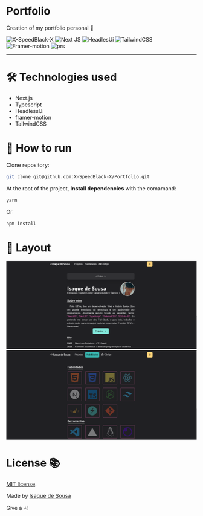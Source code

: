# Portfolio

Creation of my portfolio personal 🚀

![X-SpeedBlack-X](https://img.shields.io/badge/x--speedBlack--x-blue?style=for-the-badge&logo=react)
![Next JS](https://img.shields.io/badge/Next-black?style=for-the-badge&logo=next.js&logoColor=white)
![HeadlesUi](https://img.shields.io/badge/headlesui-3E6693?style=for-the-badge&logo=headlessui&logoColor=white)
![TailwindCSS](https://img.shields.io/badge/tailwindcss-%2338B2AC.svg?style=for-the-badge&logo=tailwind-css&logoColor=white)
![Framer-motion](https://img.shields.io/badge/framer--motion-242420?style=for-the-badge&logo=framer&logoColor=white)
![prs](https://img.shields.io/static/v1?label=&message=welcome&style=for-the-badge&color=24B36B&labelColor=000000)

---

# 🛠 Technologies used

- Next.js
- Typescript
- HeadlessUi
- framer-motion
- TailwindCSS

# 🤔 How to run

Clone repository:

```bash
git clone git@github.com:X-SpeedBlack-X/Portfolio.git
```

At the root of the project, **Install dependencies** with the comamand:

```bash
yarn
```

Or

```sh
npm install
```

# 🎨 Layout

<img src='./.github/main.png'>
<img src='./.github/skills.png'>

# License 📚

[MIT license](LICENSE).

Made by [Isaque de Sousa](https://github.com/X-SpeedBlack-X)

Give a ⭐️!
